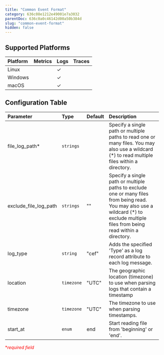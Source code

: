 ```yaml
---
title: "Common Event Format"
category: 636c08e1212e49001e7a3032
parentDoc: 636c0a0c46142d00a50b384d
slug: "common-event-format"
hidden: false
---
```

## Supported Platforms

| Platform | Metrics | Logs | Traces |
| :------- | :------ | :--- | :----- |
| Linux    |         | ✓    |        |
| Windows  |         | ✓    |        |
| macOS    |         | ✓    |        |

## Configuration Table

| Parameter             | Type       | Default | Description                                                                                                                                                                          |
| :-------------------- | :--------- | :------ | :----------------------------------------------------------------------------------------------------------------------------------------------------------------------------------- |
| file_log_path\*       | `strings`  |         | Specify a single path or multiple paths to read one or many files. You may also use a wildcard (\*) to read multiple files within a directory.                                       |
| exclude_file_log_path | `strings`  | ""      | Specify a single path or multiple paths to exclude one or many files from being read. You may also use a wildcard (\*) to exclude multiple files from being read within a directory. |
| log_type              | `string`   | "cef"   | Adds the specified 'Type' as a log record attribute to each log message.                                                                                                             |
| location              | `timezone` | "UTC"   | The geographic location (timezone) to use when parsing logs that contain a timestamp                                                                                                 |
| timezone              | `timezone` | "UTC"   | The timezone to use when parsing timestamps.                                                                                                                                         |
| start_at              | `enum`     | end     | Start reading file from 'beginning' or 'end'.                                                                                                                                        |

<span style="color:red">\*_required field_</span>
